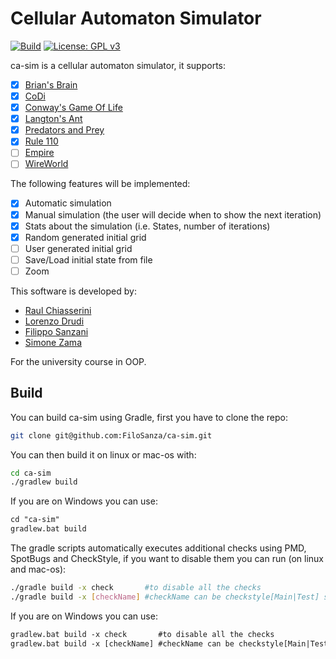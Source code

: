 # Cellular Automaton Simulator

[![Build](https://github.com/FiloSanza/ca-sim/actions/workflows/gradle.yml/badge.svg)](https://github.com/FiloSanza/ca-sim/actions/workflows/gradle.yml)
[![License: GPL v3](https://img.shields.io/badge/License-GPLv3-blue.svg)](https://www.gnu.org/licenses/gpl-3.0)

ca-sim is a cellular automaton simulator, it supports:
- [x] [Brian's Brain](https://en.wikipedia.org/wiki/Brian's_Brain)
- [x] [CoDi](https://en.wikipedia.org/wiki/CoDi)
- [x] [Conway's Game Of Life](https://en.wikipedia.org/wiki/Conway%27s_Game_of_Life)
- [x] [Langton's Ant](https://en.wikipedia.org/wiki/Langton%27s_ant)
- [x] [Predators and Prey](https://en.wikipedia.org/wiki/Wa-Tor)
- [x] [Rule 110](https://en.wikipedia.org/wiki/Rule_110)
- [ ] [Empire](https://github.com/Hopson97/Empire)
- [ ] [WireWorld](https://en.wikipedia.org/wiki/Wireworld)

The following features will be implemented:
- [x] Automatic simulation
- [x] Manual simulation (the user will decide when to show the next iteration)
- [x] Stats about the simulation (i.e. States, number of iterations)
- [x] Random generated initial grid
- [ ] User generated initial grid
- [ ] Save/Load initial state from file
- [ ] Zoom

This software is developed by:
- [Raul Chiasserini](https://github.com/RaulChiasso) 
- [Lorenzo Drudi](https://github.com/LorenzoDrudi)
- [Filippo Sanzani](https://github.com/FiloSanza)
- [Simone Zama](https://github.com/TorioCrema) 

For the university course in OOP.

## Build

You can build ca-sim using Gradle, first you have to clone the repo:

```bash
git clone git@github.com:FiloSanza/ca-sim.git
```

You can then build it on linux or mac-os with:

```bash
cd ca-sim
./gradlew build
```

If you are on Windows you can use:

```ps
cd "ca-sim"
gradlew.bat build
```

The gradle scripts automatically executes additional checks using PMD, SpotBugs and CheckStyle, if you want to disable them you can run (on linux and mac-os):

```bash
./gradle build -x check       #to disable all the checks
./gradle build -x [checkName] #checkName can be checkstyle[Main|Test] spotbugs[Main|Test]
```

If you are on Windows you can use:

```ps
gradlew.bat build -x check       #to disable all the checks
gradlew.bat build -x [checkName] #checkName can be checkstyle[Main|Test] spotbugs[Main|Test]
```
